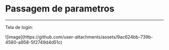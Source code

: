 ﻿# Passagem de parametros
<hr>
<p>Tela de login:</p>
![image](https://github.com/user-attachments/assets/9ac624bb-739b-4580-a958-5f2749d4d51c)
